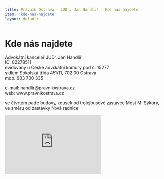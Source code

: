 ```yaml
---
title: Právník Ostrava - JUDr. Jan Handlíř - Kde nás najdete
item: "kde-nas-najdete"
layout: default
---
```


<h1>Kde nás najdete</h1>
<p>Advokátní kancelář JUDr. Jan Handlíř<br/>	IČ: 02278511<br/>	evidovaný u České advokátní komory pod č. 15277<br/>	sídlem Sokolská třída 451/11, 702 00 Ostrava<br>
mob. 603 700 335</p>
<p>
  e-mail: handlir@pravnikostrava.cz<br>
  web: www.pravnikostrava.cz
</p>
<p>ve čtvrtém patře budovy, kousek od trolejbusové zastávce Most M. Sýkory, ve směru od zastávky Nová radnice</p>

<iframe style="border:none" src="https://frame.mapy.cz/s/getomepeku" width="308" height="190" frameborder="0"></iframe>
